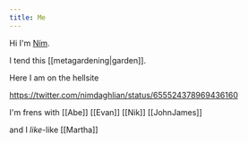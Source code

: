 ```yaml
---
title: Me
---
```


Hi I'm [Ním](http://nimdaghlian.com).

I tend this [[metagardening|garden]].

Here I am on the hellsite

https://twitter.com/nimdaghlian/status/655524378969436160


<!-- end excerpt -->

I'm frens with [[Abe]] [[Evan]] [[Nik]] [[JohnJames]]

and I *like*-like [[Martha]]

